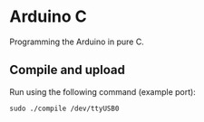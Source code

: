 # Arduino C

Programming the Arduino in pure C.

## Compile and upload

Run using the following command (example port):

```
sudo ./compile /dev/ttyUSB0
```
